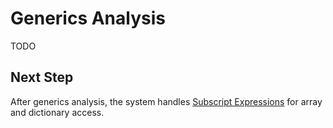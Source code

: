 # Generics Analysis

TODO

## Next Step

After generics analysis, the system handles [Subscript Expressions](./G.%20Subscript%20Expression.md) for array and dictionary access.
